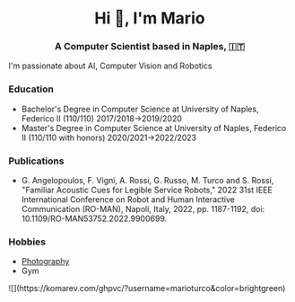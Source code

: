 <h1 align="center">Hi 👋, I'm Mario </h1>

<h3 align="center">A Computer Scientist based in Naples, &#127470;&#127481; </h3>
I'm passionate about AI, Computer Vision and Robotics

<h3>Education</h3>
<ul>
<li> Bachelor's Degree in Computer Science at University of Naples, Federico II (110/110)  2017/2018->2019/2020</l1>
<li> Master's Degree in Computer Science at University of Naples, Federico II (110/110 with honors) 2020/2021->2022/2023 </l1>
</ul>

<h3>Publications </h3>
<ul>
  <li> G. Angelopoulos, F. Vigni, A. Rossi, G. Russo, M. Turco and S. Rossi, "Familiar Acoustic Cues for Legible Service Robots," 2022 31st IEEE International Conference on Robot and Human Interactive Communication (RO-MAN), Napoli, Italy, 2022, pp. 1187-1192, doi: 10.1109/RO-MAN53752.2022.9900699. </li>
</ul>
<h3>Hobbies</h3>
<ul>
<li> <a href="https://www.flickr.com/photos/turcomario/"> Photography </a> </li>
<li> Gym </li> 
</ul>
![](https://komarev.com/ghpvc/?username=marioturco&color=brightgreen)
